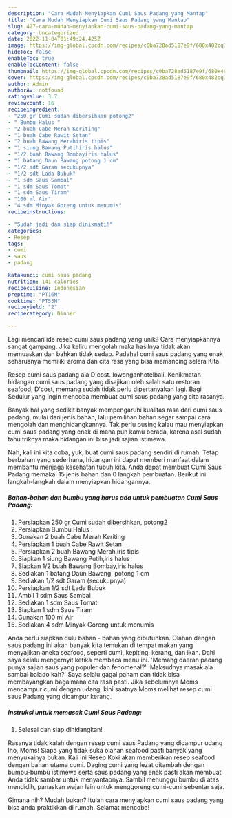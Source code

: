 ```yaml
---
description: "Cara Mudah Menyiapkan Cumi Saus Padang yang Mantap"
title: "Cara Mudah Menyiapkan Cumi Saus Padang yang Mantap"
slug: 427-cara-mudah-menyiapkan-cumi-saus-padang-yang-mantap
category: Uncategorized
date: 2022-11-04T01:49:24.425Z
image: https://img-global.cpcdn.com/recipes/c0ba728ad5187e9f/680x482cq70/cumi-saus-padang-foto-resep-utama.jpg
hideToc: false
enableToc: true
enableTocContent: false
thumbnail: https://img-global.cpcdn.com/recipes/c0ba728ad5187e9f/680x482cq70/cumi-saus-padang-foto-resep-utama.jpg
cover: https://img-global.cpcdn.com/recipes/c0ba728ad5187e9f/680x482cq70/cumi-saus-padang-foto-resep-utama.jpg
author: Admin
authorAv: notfound
ratingvalue: 3.7
reviewcount: 16
recipeingredient:
- "250 gr Cumi sudah dibersihkan potong2"
- " Bumbu Halus "
- "2 buah Cabe Merah Keriting"
- "1 buah Cabe Rawit Setan"
- "2 buah Bawang Merahiris tipis"
- "1 siung Bawang Putihiris halus"
- "1/2 buah Bawang Bombayiris halus"
- "1 batang Daun Bawang potong 1 cm"
- "1/2 sdt Garam secukupnya"
- "1/2 sdt Lada Bubuk"
- "1 sdm Saus Sambal"
- "1 sdm Saus Tomat"
- "1 sdm Saus Tiram"
- "100 ml Air"
- "4 sdm Minyak Goreng untuk menumis"
recipeinstructions:

- "Sudah jadi dan siap dinikmati!"
categories:
- Resep
tags:
- cumi
- saus
- padang

katakunci: cumi saus padang 
nutrition: 141 calories
recipecuisine: Indonesian
preptime: "PT16M"
cooktime: "PT53M"
recipeyield: "2"
recipecategory: Dinner

---
```





Lagi mencari ide resep cumi saus padang yang unik? Cara menyiapkannya sangat gampang. Jika keliru mengolah maka hasilnya tidak akan memuaskan dan bahkan tidak sedap. Padahal cumi saus padang yang enak seharusnya memiliki aroma dan cita rasa yang bisa memancing selera Kita.





Resep cumi saus padang ala D&#39;cost. lowonganhotelbali. Kenikmatan hidangan cumi saus padang yang disajikan oleh salah satu restoran seafood, D&#39;cost, memang sudah tidak perlu dipertanyakan lagi. Bagi Sedulur yang ingin mencoba membuat cumi saus padang yang cita rasanya.

Banyak hal yang sedikit banyak mempengaruhi kualitas rasa dari cumi saus padang, mulai dari jenis bahan, lalu pemilihan bahan segar sampai cara mengolah dan menghidangkannya. Tak perlu pusing kalau mau menyiapkan cumi saus padang yang enak di mana pun kamu berada, karena asal sudah tahu triknya maka hidangan ini bisa jadi sajian istimewa.






Nah, kali ini kita coba, yuk, buat cumi saus padang sendiri di rumah. Tetap berbahan yang sederhana, hidangan ini dapat memberi manfaat dalam membantu menjaga kesehatan tubuh kita. Anda dapat membuat Cumi Saus Padang memakai 15 jenis bahan dan 0 langkah pembuatan. Berikut ini langkah-langkah dalam menyiapkan hidangannya.

<!--inarticleads1-->

##### Bahan-bahan dan bumbu yang harus ada untuk pembuatan Cumi Saus Padang:

1. Persiapkan 250 gr Cumi sudah dibersihkan, potong2
1. Persiapkan  Bumbu Halus :
1. Gunakan 2 buah Cabe Merah Keriting
1. Persiapkan 1 buah Cabe Rawit Setan
1. Persiapkan 2 buah Bawang Merah,iris tipis
1. Siapkan 1 siung Bawang Putih,iris halus
1. Siapkan 1/2 buah Bawang Bombay,iris halus
1. Sediakan 1 batang Daun Bawang, potong 1 cm
1. Sediakan 1/2 sdt Garam (secukupnya)
1. Persiapkan 1/2 sdt Lada Bubuk
1. Ambil 1 sdm Saus Sambal
1. Sediakan 1 sdm Saus Tomat
1. Siapkan 1 sdm Saus Tiram
1. Gunakan 100 ml Air
1. Sediakan 4 sdm Minyak Goreng untuk menumis


Anda perlu siapkan dulu bahan - bahan yang dibutuhkan. Olahan dengan saus padang ini akan banyak kita temukan di tempat makan yang menyajikan aneka seafood, seperti cumi, kepiting, kerang, dan ikan. Dahi saya selalu mengernyit ketika membaca menu ini. &#39;Memang daerah padang punya sajian saus yang populer dan fenomenal?&#39; &#39;Maksudnya masak ala sambal balado kah?&#39; Saya selalu gagal paham dan tidak bisa membayangkan bagaimana cita rasa pasti. Jika sebelumnya Moms mencampur cumi dengan udang, kini saatnya Moms melihat resep cumi saus Padang yang dicampur kerang. 

<!--inarticleads2-->

##### Instruksi untuk memasak Cumi Saus Padang:


1. Selesai dan siap dihidangkan!

Rasanya tidak kalah dengan resep cumi saus Padang yang dicampur udang lho, Moms! Siapa yang tidak suka olahan seafood pasti banyak yang menyukainya bukan. Kali ini Resep Koki akan memberikan resep seafood dengan bahan utama cumi. Daging cumi yang lezat ditambah dengan bumbu-bumbu istimewa serta saus padang yang enak pasti akan membuat Anda tidak sambar untuk menyantapnya. Sambil menunggu bumbu di atas mendidih, panaskan wajan lain untuk menggoreng cumi-cumi sebentar saja. 

Gimana nih? Mudah bukan? Itulah cara menyiapkan cumi saus padang yang bisa anda praktikkan di rumah. Selamat mencoba!
